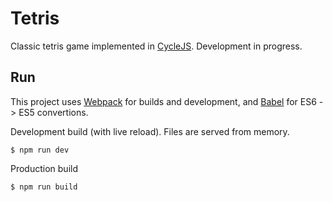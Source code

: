 # Tetris

Classic tetris game implemented in [CycleJS](https://github.com/staltz/cycle).
Development in progress.

## Run

This project uses [Webpack](http://webpack.github.io/) for builds and development, and
[Babel](babeljs.io) for ES6 -> ES5 convertions.

Development build (with live reload). Files are served from memory.

```
$ npm run dev
```

Production build

```
$ npm run build
```

